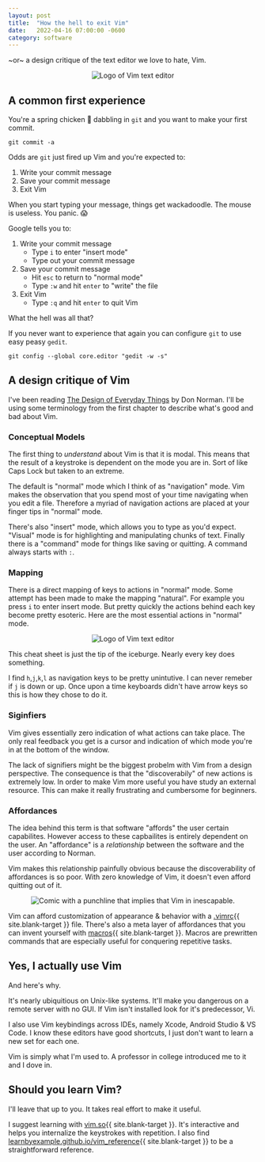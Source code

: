 ```yaml
---
layout: post
title:  "How the hell to exit Vim"
date:   2022-04-16 07:00:00 -0600
category: software
---
```


\~or\~ a design critique of the text editor we love to hate, Vim.
<p align="center">
   <img
      src="{{ site.url }}{{ site.baseurl }}/assets/images/vim-logo.png" alt="Logo of Vim text editor"
   >
</p>

## A common first experience

You're a spring chicken 🐥  dabbling in `git` and you want to make your first commit.

 `git commit -a`

Odds are `git` just fired up Vim and you're expected to:

1. Write your commit message
2. Save your commit message
3. Exit Vim

When you start typing your message, things get wackadoodle. The mouse is useless. You panic. 😱

Google tells you to:

1. Write your commit message
   - Type `i` to enter "insert mode"
   - Type out your commit message
2. Save your commit message
   - Hit `esc` to return to "normal mode"
   - Type `:w` and hit `enter` to "write" the file
3. Exit Vim
   - Type `:q` and hit `enter` to quit Vim

What the hell was all that?

If you never want to experience that again you can configure `git` to use easy peasy `gedit`.

`git config --global core.editor "gedit -w -s"` 

## A design critique of Vim

I've been reading [The Design of Everyday Things][design-of-wiki] by Don Norman. I'll be using some terminology from the first chapter to describe what's good and bad about Vim.

### Conceptual Models

The first thing to *understand* about Vim is that it is modal. This means that the result of a keystroke is dependent on the mode you are in. Sort of like Caps Lock but taken to an extreme.

The default is "normal" mode which I think of as "navigation" mode. Vim makes the observation that you spend most of your time navigating when you edit a file. Therefore a myriad of navigation actions are placed at your finger tips in "normal" mode.

There's also "insert" mode, which allows you to type as you'd expect. "Visual" mode is for highlighting and manipulating chunks of text. Finally there is a "command" mode for things like saving or quitting. A command always starts with `:`.

### Mapping

There is a direct mapping of keys to actions in "normal" mode. Some attempt has been made to make the mapping "natural". For example you press `i` to enter insert mode. But pretty quickly the actions behind each key become pretty esoteric. Here are the most essential actions in "normal" mode.

<p align="center">
   <img
      src="{{ site.url }}{{ site.baseurl }}/assets/images/vim-basic.png" alt="Logo of Vim text editor"
   >
</p>

This cheat sheet is just the tip of the iceburge. Nearly every key does something.

I find `h`,`j`,`k`,`l` as navigation keys to be pretty unintutive. I can never remeber if `j` is down or up. Once upon a time keyboards didn't have arrow keys so this is how they chose to do it.


### Siginfiers

Vim gives essentially zero indication of what actions can take place. The only real feedback you get is a cursor and indication of which mode you're in at the bottom of the window.

The lack of signifiers might be the biggest probelm with Vim from a design perspective. The consequence is that the "discoverabily" of new actions is extremely low. In order to make Vim more useful you have study an external resource. This can make it really frustrating and cumbersome for beginners.

### Affordances

The idea behind this term is that software "affords" the user certain capabilites. However access to these capbailites is entirely dependent on the user. An "affordance" is a *relationship* between the software and the user according to Norman.

Vim makes this relationship painfully obvious because the discoverability of affordances is so poor. With zero knowledge of Vim, it doesn't even afford quitting out of it.

<p align="center">
   <img
      src="{{ site.url }}{{ site.baseurl }}/assets/images/vim-comic.png" alt="Comic with a punchline that implies that Vim in inescapable."
   >
</p>

Vim can afford customization of appearance & behavior with a [.vimrc][vimrc]{{ site.blank-target }} file. There's also a meta layer of affordances that you can invent yourself with [macros][vim-macro]{{ site.blank-target }}. Macros are prewritten commands that are especially useful for conquering repetitive tasks.

## Yes, I actually use Vim

And here's why.

It's nearly ubiquitious on Unix-like systems. It'll make you dangerous on a remote server with no GUI. If Vim isn't installed look for it's predecessor, Vi.

I also use Vim keybindings across IDEs, namely Xcode, Android Studio & VS Code. I know these editors have good shortcuts, I just don't want to learn a new set for each one.

Vim is simply what I'm used to. A professor in college introduced me to it and I dove in.

## Should you learn Vim?

I'll leave that up to you. It takes real effort to make it useful.

I suggest learning with [vim.so][vim-so]{{ site.blank-target }}. It's interactive and helps you internalize the keystrokes with repetition. I also find [learnbyexample.github.io/vim_reference][learnbyexample]{{ site.blank-target }} to be a straightforward reference.

[vim-so]:https://www.vim.so/
[vimrc]:https://learnbyexample.github.io/vim_reference/Customizing-Vim.html
[design-of-wiki]:https://en.wikipedia.org/wiki/The_Design_of_Everyday_Things
[vim-macro]:https://learnbyexample.github.io/vim_reference/Macro.html
[learnbyexample]:https://learnbyexample.github.io/vim_reference/